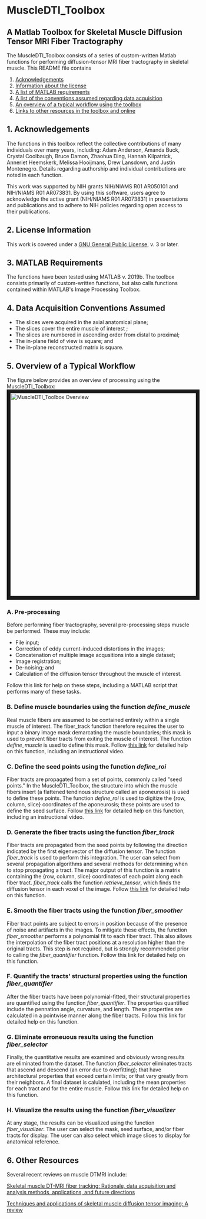 # MuscleDTI_Toolbox
## A Matlab Toolbox for Skeletal Muscle Diffusion Tensor MRI Fiber Tractography 

The MuscleDTI_Toolbox consists of a series of custom-written Matlab functions for performing diffusion-tensor MRI fiber tractography in skeletal muscle. This README file contains
  1) [Acknowledgements](https://github.com/bdamon/MuscleDTI_Toolbox/blob/master/README.md#1-acknowledgements)
  2) [Information about the license](https://github.com/bdamon/MuscleDTI_Toolbox/blob/master/README.md#2-license-information)
  3) [A list of MATLAB requirements](https://github.com/bdamon/MuscleDTI_Toolbox/blob/master/README.md#3-matlab-requirements)
  4) [A list of the conventions assumed regarding data acquisition](https://github.com/bdamon/MuscleDTI_Toolbox/blob/master/README.md#4-data-acquisition-conventions-assumed)
  5) [An overview of a typical workflow using the toolbox](https://github.com/bdamon/MuscleDTI_Toolbox/blob/master/README.md#5-overview-of-a-typical-workflow)
  6) [Links to other resources in the toolbox and online](https://github.com/bdamon/MuscleDTI_Toolbox/blob/master/README.md#6-other-resources)

## 1. Acknowledgements
The functions in this toolbox reflect the collective contributions of many individuals over many years, including: Adam Anderson, Amanda Buck, Crystal Coolbaugh, Bruce Damon, Zhaohua Ding, Hannah Kilpatrick, Anneriet Heemskerk, Melissa Hooijmans, Drew Lansdown, and Justin Montenegro. Details regarding authorship and individual contributions are noted in each function.

This work was supported by NIH grants NIH/NIAMS R01 AR050101 and NIH/NIAMS R01 AR073831. By using this software, users agree to acknowledge the active grant (NIH/NIAMS R01 AR073831) in presentations and publications and to adhere to NIH policies regarding open access to their publications. 

## 2. License Information
This work is covered under a [GNU General Public License](https://github.com/bdamon/MuscleDTI_Toolbox/blob/master/LICENSE.md), v. 3 or later.

## 3. MATLAB Requirements
The functions have been tested using MATLAB v. 2019b.  The toolbox consists primarily of custom-written functions, but also calls functions contained within MATLAB's Image Processing Toolbox.

## 4. Data Acquisition Conventions Assumed 
  * The slices were acquired in the axial anatomical plane;
  * The slices cover the entire muscle of interest ;
  * The slices are numbered in ascending order from distal to proximal;
  * The in-plane field of view is square; and
  * The in-plane reconstructed matrix is square.

## 5. Overview of a Typical Workflow
The figure below provides an overview of processing using the MuscleDTI_Toolbox: 
<img src="https://github.com/bdamon/MuscleDTI_Toolbox/blob/master/Images/Overview.png" 
alt="MuscleDTI_Toolbox Overview" width="800" height="550" border="10">

### A. Pre-processing
Before performing fiber tractography, several pre-processing steps muscle be performed.  These may include:
  * File input;
  * Correction of eddy current-induced distortions in the images;
  * Concatenation of multiple image acqusitions into a single dataset;
  * Image registration;
  * De-noising; and
  * Calculation of the diffusion tensor throughout the muscle of interest.

Follow this link for help on these steps, including a MATLAB script that performs many of these tasks.

### B. Define muscle boundaries using the function <i>define_muscle</i>
Real muscle fibers are assumed to be contained entirely within a single muscle of interest. The fiber_track function therefore requires the user to input a binary image mask demarcating the muscle boundaries; this mask is used to prevent fiber tracts from exiting the muscle of interest. The function <i>define_muscle</i> is used to define this mask. Follow [this link](https://github.com/bdamon/MuscleDTI_Toolbox/blob/master/Help/Help%20for%20define_muscle.md) for detailed help on this function, including an instructional video.

### C. Define the seed points using the function <i>define_roi</i>
Fiber tracts are propagated from a set of points, commonly called "seed points." In the MuscleDTI_Toolbox, the structure into which the muscle fibers insert (a flattened tendinous structure called an aponeurosis) is used to define these points. The function <i>define_roi</i> is used to digitize the {row, column, slice} coordinates of the aponeurosis; these points are used to define the seed surface. Follow [this link](https://github.com/bdamon/MuscleDTI_Toolbox/blob/master/Help/Help%20for%20define_roi.md) for detailed help on this function, including an instructional video.

### D. Generate the fiber tracts using the function <i>fiber_track</i>
Fiber tracts are propagated from the seed points by following the direction indicated by the first eigenvector of the diffusion tensor. The function <i>fiber_track</i> is used to perform this integration. The user can select from several propagation algorithms and several methods for determining when to stop propagating a tract. The major output of this function is a matrix containing the {row, column, slice} coordinates of each point along each fiber tract.  <i>fiber_track</i> calls the function <i>retrieve_tensor</i>, which finds the diffusion tensor in each voxel of the image. Follow [this link](https://github.com/bdamon/MuscleDTI_Toolbox/blob/master/Help/Help%20for%20fiber_track.md) for detailed help on this function.

### E. Smooth the fiber tracts using the function <i>fiber_smoother</i>
Fiber tract points are subject to errors in position because of the presence of noise and artifacts in the images. To mitigate these effects, the function <i>fiber_smoother</i> performs a polynomial fit to each fiber tract. This also allows the interpolation of the fiber tract positions at a resolution higher than the original tracts.  This step is not required, but is strongly recommended prior to calling the <i>fiber_quantifier</i> function. Follow this link for detailed help on this function.

### F. Quantify the tracts' structural properties using the function <i>fiber_quantifier</i>
After the fiber tracts have been polynomial-fitted, their structural properties are quantified using the function <i>fiber_quantifier</i>.  The properties quantified include the pennation angle, curvature, and length. These properties are calculated in a pointwise manner along the fiber tracts. Follow this link for detailed help on this function.

### G. Eliminate erroneuous results using the function <i>fiber_selector</i>
Finally, the quantitative results are examined and obviously wrong results are eliminated from the dataset. The function <i>fiber_selector</i> eliminates tracts that ascend and descend (an error due to overfitting); that have architectural properties that exceed certain limits; or that vary greatly from their neighbors. A final dataset is calulated, including the mean properties for each tract and for the entire muscle. Follow this link for detailed help on this function.

### H. Visualize the results using the function <i>fiber_visualizer</i>
At any stage, the results can be visualized using the function <i>fiber_visualizer</i>. The user can select the mask, seed surface, and/or fiber tracts for display.  The user can also select which image slices to display for anatomical reference.

## 6. Other Resources
Several recent reviews on muscle DTMRI include:

[Skeletal muscle DT-MRI fiber tracking: Rationale, data acquisition and analysis methods, applications, and future directions](https://www.ncbi.nlm.nih.gov/pmc/articles/PMC5136336/)

[Techniques and applications of skeletal muscle diffusion tensor imaging: A review](https://www.ncbi.nlm.nih.gov/pubmed/26221741)
